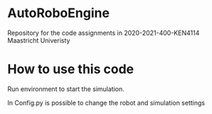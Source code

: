 # AutoRoboEngine
Repository for the code assignments in 2020-2021-400-KEN4114 Maastricht Univeristy
# How to use this code
Run environment to start the simulation.

In Config.py is possible to change the robot and simulation settings
